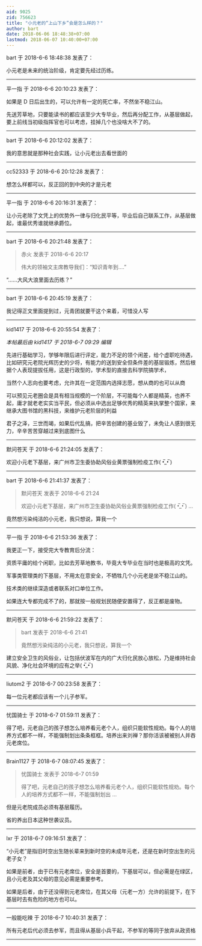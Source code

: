 ```yaml
---
aid: 9025
zid: 756623
title: "小元老的“上山下乡”会是怎么样的？"
author: bart
date: 2018-06-06 18:48:38+07:00
lastmod: 2018-06-07 10:40:00+07:00
---
```


bart 于 2018-6-6 18:48:38 发表了：

小元老是未来的统治阶级，肯定要先经过历练。

---

平一指 于 2018-6-6 20:10:23 发表了：

如果是 D 日后出生的，可以允许有一定的死亡率，不然坐不稳江山。

先送芳草地，只要能读书的都应该至少大专毕业，然后再分配工作，从基层做起，要上前线当初级指挥官也可以考虑，挂掉几个也没啥大不了的。

---

bart 于 2018-6-6 20:12:02 发表了：

我的意思就是那种社会实践，让小元老出去看世面的

---

cc52333 于 2018-6-6 20:12:28 发表了：

想怎么样都可以，反正回的到中央的才是元老

---

平一指 于 2018-6-6 20:16:31 发表了：

让小元老除了文凭上的优势外一律与归化民平等，毕业后自己联系工作，从基层做起，谁最优秀谁就继承爵位。

---

bart 于 2018-6-6 20:21:48 发表了：

> 赤火 发表于 2018-6-6 20:17
>
> 伟大的领袖文主席教导我们：“知识青年到....”

“……大风大浪里面去历练？”

---

bart 于 2018-6-6 20:45:19 发表了：

我记得正文里面提到过，元青团就要干这个来着，可惜没人写

---

kid1417 于 2018-6-6 20:55:54 发表了：

_本帖最后由 kid1417 于 2018-6-7 09:29 编辑_

先进行基础学习，学够年限后进行评定，能力不足的领个闲差，给个虚职吃待遇，比如研究元老院光辉历史的少将，有能力的送到安全但条件差的基层锻炼，然后根据个人表现提拔任用，这是行政型的，学术型的直接去科学院搞学术，

当然个人志向也要考虑，允许其在一定范围内选择志愿，想从商的也可以从商

可以预见元老圈会是具有相当规模的一个阶层，不可能每个人都是精英，也养不起，庸才就老老实实当平民，但必须从中选出足够优秀的精英来执掌整个国家，来继承大图书馆的黑科技，来维护元老阶层的利益

君子之泽，三世而竭，如果后代乱搞，把辛苦创建的基业毁了，未免让人感到很无力，辛辛苦苦穿越过来到底图什么

---

默问苍天 于 2018-6-6 21:24:05 发表了：

欢迎小元老下基层，来广州市卫生委协助风俗业黄票强制检疫工作( •̅\_•̅ )

---

bart 于 2018-6-6 21:41:37 发表了：

> 默问苍天 发表于 2018-6-6 21:24
>
> 欢迎小元老下基层，来广州市卫生委协助风俗业黄票强制检疫工作( •̅\_•̅ ) ...

竟然想污染纯洁的小元老，我只想说，算我一个

---

平一指 于 2018-6-6 21:53:36 发表了：

我更正一下，接受完大专教育后分流：

资质平庸的给个闲职，比如去芳草地教书，毕竟大专毕业在当时也是极高的文凭。

军事类管理类的下基层，不用太在意安全，不牺牲几个小元老是坐不稳江山的。

技术类的继续深造或者联系对口单位工作。

如果连大专都完成不了的，那就按一般规划民随便安置得了，反正都是废物。

---

默问苍天 于 2018-6-6 21:59:22 发表了：

> bart 发表于 2018-6-6 21:41
>
> 竟然想污染纯洁的小元老，我只想说，算我一个

建立安全卫生的风俗业，让包括伏波军在内的广大归化民放心放松，乃是维持社会风貌、净化社会环境的应有之举( •̅\_•̅ )

---

liutom2 于 2018-6-7 00:23:58 发表了：

每一位元老都应该有一个儿子参军。

---

忧国骑士 于 2018-6-7 01:59:11 发表了：

得了吧，元老自己的孩子想怎么培养看元老个人，组织只能软性规劝。每个人的培养方式都不一样，不能强制划出条条框框。培养出来刘禅？那你活该被被别人并吞元老席位。

---

Brain1127 于 2018-6-7 08:07:45 发表了：

> 忧国骑士 发表于 2018-6-7 01:59
>
> 得了吧，元老自己的孩子想怎么培养看元老个人，组织只能软性规劝。每个人的培养方式都不一样，不能强制划出 ...

但是元老院成员必须有基层履历。

省的养出日本这种世袭议员。

---

lxr 于 2018-6-7 09:16:51 发表了：

“小元老”是指旧时空出生随长辈来到新时空的未成年元老，还是在新时空出生的元老子女？

如果是前者，由于已有元老席位，安全是首要的，下基层可以，但必需是在绿区，且小元老及其父母的意见必需是重要参考。

如果是后者，由于还没得到元老席位，在其父母（元老一方）允许的前提下，在下基层时去有危险的地方也可以。

---

一般能吃辣 于 2018-6-7 10:40:31 发表了：

所有元老后代必须去参军，而且得从基层小兵干起，不参军的等同于放弃从政资格

---
